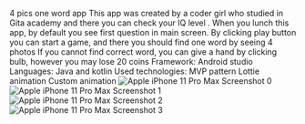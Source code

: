  4 pics one word app
 This app was created by a coder girl who studied in Gita academy and there you can check your IQ level .
 When you lunch this app, by default you see first question in main screen.
 By clicking play button you can start a game, and there you should find one word by seeing 4 photos
 If you cannot find correct word, you can give a hand by clicking bulb, however you may lose 20 coins
 Framework:
 Android studio
 Languages:
Java and kotlin
Used technologies:
MVP pattern
Lottie animation
Custom animation
![Apple iPhone 11 Pro Max Screenshot 0](https://github.com/lobarashurova/MyFourPics/assets/106048869/1f69acb6-21bc-429e-8da9-22b90ad8cad8)
![Apple iPhone 11 Pro Max Screenshot 1](https://github.com/lobarashurova/MyFourPics/assets/106048869/84a96bd3-c030-471c-acf3-190679b9a454)
![Apple iPhone 11 Pro Max Screenshot 2](https://github.com/lobarashurova/MyFourPics/assets/106048869/c0544fac-d85a-4199-b64d-8bd3be4b4899)
![Apple iPhone 11 Pro Max Screenshot 3](https://github.com/lobarashurova/MyFourPics/assets/106048869/4513767e-cdc5-4d6b-a87e-ec17cedd9f74)
